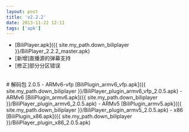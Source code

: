```yaml
---
layout: post
title: 'v2.2.2'
date: 2013-11-22 12:11
tags: ['apk']
---
```

- [BiliPlayer.apk]({{ site.my_path.down_biliplayer }}/BiliPlayer_2.2.2_master.apk)
- \[新增\]直播源的弹幕支持
- \[修正\]部分分区错误
<br />
# 解码包 2.0.5
- ARMv6-vfp [BiliPlugin_armv6_vfp.apk]({{ site.my_path.down_biliplayer }}/BiliPlayer_plugin_armv6_vfp_2.0.5.apk)
- ARMv6 [BiliPlugin_armv6.apk]({{ site.my_path.down_biliplayer }}/BiliPlayer_plugin_armv6_2.0.5.apk)
- ARMv5 [BiliPlugin_armv5.apk]({{ site.my_path.down_biliplayer }}/BiliPlayer_plugin_armv5_2.0.5.apk)
- x86 [BiliPlugin_x86.apk]({{ site.my_path.down_biliplayer }}/BiliPlayer_plugin_x86_2.0.5.apk)

